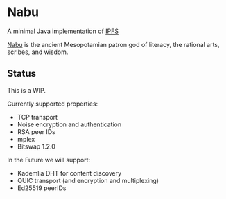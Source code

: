 # Nabu

A minimal Java implementation of [IPFS](https:/ipfs.io)

[Nabu](https://en.wikipedia.org/wiki/Nabu) is the ancient Mesopotamian patron god of literacy, the rational arts, scribes, and wisdom.

## Status
This is a WIP.

Currently supported properties:
* TCP transport
* Noise encryption and authentication
* RSA peer IDs
* mplex
* Bitswap 1.2.0

In the Future we will support:
* Kademlia DHT for content discovery
* QUIC transport (and encryption and multiplexing)
* Ed25519 peerIDs
